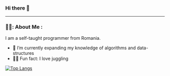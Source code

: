 ### Hi there 👋

---

### 👨‍💻: About Me :

I am a self-taught programmer from Romania. 
- 🌱 I’m currently expanding my knowledge of algorithms and data-structures
- 🤹‍♂️ Fun fact: I love juggling


[![Top Langs](https://github-readme-stats.vercel.app/api/top-langs/?username=IongIer&layout=compact)](https://github.com/anuraghazra/github-readme-stats)

<!--
**IongIer/IongIer** is a ✨ _special_ ✨ repository because its `README.md` (this file) appears on your GitHub profile.

Here are some ideas to get you started:

- 🔭 I’m currently working on ...
- 🌱 I’m currently learning ...
- 👯 I’m looking to collaborate on ...
- 🤔 I’m looking for help with ...
- 💬 Ask me about ...
- 📫 How to reach me: ...
- 😄 Pronouns: ...
- ⚡ Fun fact: ...
-->
